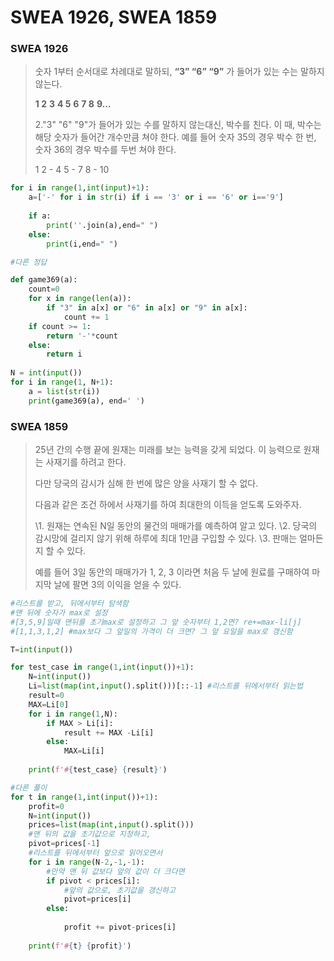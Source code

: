 # SWEA 1926, SWEA 1859



### SWEA 1926

> 숫자 1부터 순서대로 차례대로 말하되, **“3” “6” “9”** 가 들어가 있는 수는 말하지 않는다.
>
>  **1 2** **3** **4 5** **6** **7 8** **9…**
>
> 2."3" "6" "9"가 들어가 있는 수를 말하지 않는대신, 박수를 친다. 이 때, 박수는 해당 숫자가 들어간 개수만큼 쳐야 한다. 
> 예를 들어 숫자 35의 경우 박수 한 번, 숫자 36의 경우 박수를 두번 쳐야 한다.
>
> 1 2 - 4 5 - 7 8 - 10

```python
for i in range(1,int(input)+1):
    a=['-' for i in str(i) if i == '3' or i == '6' or i=='9']
    
    if a:
        print(''.join(a),end=" ")
    else:
        print(i,end=" ")
```



```python
#다른 정답

def game369(a):
    count=0
    for x in range(len(a)):
        if "3" in a[x] or "6" in a[x] or "9" in a[x]:
            count += 1
    if count >= 1:
        return '-'*count
    else:
        return i
    
N = int(input())
for i in range(1, N+1):
    a = list(str(i))
    print(game369(a), end=' ')
```



### SWEA 1859

>25년 간의 수행 끝에 원재는 미래를 보는 능력을 갖게 되었다. 이 능력으로 원재는 사재기를 하려고 한다.
>
>다만 당국의 감시가 심해 한 번에 많은 양을 사재기 할 수 없다.
>
>다음과 같은 조건 하에서 사재기를 하여 최대한의 이득을 얻도록 도와주자.
>
>  \1. 원재는 연속된 N일 동안의 물건의 매매가를 예측하여 알고 있다.
>  \2. 당국의 감시망에 걸리지 않기 위해 하루에 최대 1만큼 구입할 수 있다.
>  \3. 판매는 얼마든지 할 수 있다.
>
>예를 들어 3일 동안의 매매가가 1, 2, 3 이라면 처음 두 날에 원료를 구매하여 마지막 날에 팔면 3의 이익을 얻을 수 있다.



```PYTHON
#리스트를 받고, 뒤에서부터 탐색함
#맨 뒤에 숫자가 max로 설정
#[3,5,9]일때 맨뒤를 초기max로 설정하고 그 앞 숫자부터 1,2면? re+=max-li[j]
#[1,1,3,1,2] #max보다 그 앞일의 가격이 더 크면? 그 앞 요일을 max로 갱신함

T=int(input())

for test_case in range(1,int(input())+1):
    N=int(input())
    Li=list(map(int,input().split()))[::-1] #리스트를 뒤에서부터 읽는법
    result=0
    MAX=Li[0]
    for i in range(1,N):
        if MAX > Li[i]:
            result += MAX -Li[i]
        else:
            MAX=Li[i]
    
    print(f'#{test_case} {result}')

```



```python
#다른 풀이
for t in range(1,int(input())+1):
    profit=0
    N=int(input())
    prices=list(map(int,input().split()))
    #맨 뒤의 값을 초기값으로 지정하고,
    pivot=prices[-1]
  	#리스트를 뒤에서부터 앞으로 읽어오면서
    for i in range(N-2,-1,-1):
        #만약 맨 뒤 값보다 앞의 값이 더 크다면
        if pivot < prices[i]:
            #앞의 값으로, 초기값을 갱신하고
            pivot=prices[i]
        else:
            
            profit += pivot-prices[i]
            
    print(f'#{t} {profit}')
```

